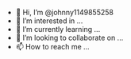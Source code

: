 - 👋 Hi, I’m @johnny1149855258
- 👀 I’m interested in ...
- 🌱 I’m currently learning ...
- 💞️ I’m looking to collaborate on ...
- 📫 How to reach me ...

<!---
johnny1149855258/johnny1149855258 is a ✨ special ✨ repository because its `README.md` (this file) appears on your GitHub profile.
You can click the Preview link to take a look at your changes.
hello,everyone,nice ti meet you !
--->
